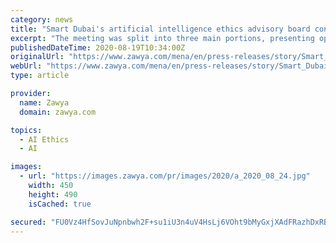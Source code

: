 ```yaml
---
category: news
title: "Smart Dubai's artificial intelligence ethics advisory board convenes for its 2nd meeting for 2020, explores next steps"
excerpt: "The meeting was split into three main portions, presenting options for the future roll-out of tools for better AI, considering the potential of AI Audit Practices, and Cybersecurity."
publishedDateTime: 2020-08-19T10:34:00Z
originalUrl: "https://www.zawya.com/mena/en/press-releases/story/Smart_Dubais_artificial_intelligence_ethics_advisory_board_convenes_for_its_2nd_meeting_for_2020_explores_next_steps-ZAWYA20200819101836/"
webUrl: "https://www.zawya.com/mena/en/press-releases/story/Smart_Dubais_artificial_intelligence_ethics_advisory_board_convenes_for_its_2nd_meeting_for_2020_explores_next_steps-ZAWYA20200819101836/"
type: article

provider:
  name: Zawya
  domain: zawya.com

topics:
  - AI Ethics
  - AI

images:
  - url: "https://images.zawya.com/pr/images/2020/a_2020_08_24.jpg"
    width: 450
    height: 490
    isCached: true

secured: "FU0Vz4HfSovJuNpnbwh2F+su1iU3n4uV4HsLj6VOht9bMyGxjXAdFRazhDxRBaUiXc3bSk1XWLylk1SjAnElE+t+Fd4PoUmEVhtnL96eIrKEn7bwyDKvnROvktxReG6BZSE9ozckgPd3EA0hxZZHGJfc4huVGiCt9jY7NwF1EjBcJRT/gC+8+IJqt3cB+hRpd3hazQn4l8rGKjxBMGtwvCJRdIYgpeZhfn3W7y+9VGJWnPgmbhoVh7RXZFVFHmtIfpKZXy7uD/VdjLUGQ0HFiDjhfzvs7hZ4LzixOZCfNKXY9w8bNiPY8Gb4qazY0a6IphnmG4aYV2Fzt9KeiBViV8bR60+bvWc72oqLqdnGGXI=;QELPJS9xXvB3n29NyVroiQ=="
---
```



